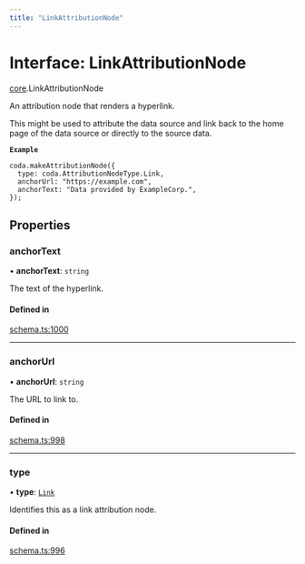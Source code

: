 ```yaml
---
title: "LinkAttributionNode"
---
```

# Interface: LinkAttributionNode

[core](../modules/core.md).LinkAttributionNode

An attribution node that renders a hyperlink.

This might be used to attribute the data source and link back to the home page
of the data source or directly to the source data.

**`Example`**

```
coda.makeAttributionNode({
  type: coda.AttributionNodeType.Link,
  anchorUrl: "https://example.com",
  anchorText: "Data provided by ExampleCorp.",
});
```

## Properties

### anchorText

• **anchorText**: `string`

The text of the hyperlink.

#### Defined in

[schema.ts:1000](https://github.com/coda/packs-sdk/blob/main/schema.ts#L1000)

___

### anchorUrl

• **anchorUrl**: `string`

The URL to link to.

#### Defined in

[schema.ts:998](https://github.com/coda/packs-sdk/blob/main/schema.ts#L998)

___

### type

• **type**: [`Link`](../enums/core.AttributionNodeType.md#link)

Identifies this as a link attribution node.

#### Defined in

[schema.ts:996](https://github.com/coda/packs-sdk/blob/main/schema.ts#L996)
